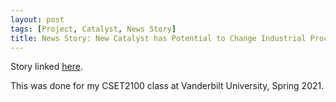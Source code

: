 ```yaml
---
layout: post
tags: [Project, Catalyst, News Story]
title: News Story: New Catalyst has Potential to Change Industrial Processes
---
```

Story linked [here](https://nbviewer.jupyter.org/github/jeffreycheng3421/jeffreycheng3421.github.io/blob/master/CSET2100/CatalystStory.pdf).

This was done for my CSET2100 class at Vanderbilt University, Spring 2021.
